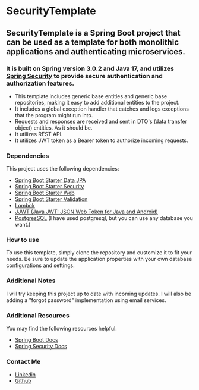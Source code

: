 # SecurityTemplate

## SecurityTemplate is a Spring Boot project that can be used as a template for both monolithic applications and authenticating microservices.

### It is built on Spring version 3.0.2 and Java 17, and utilizes [Spring Security](https://github.com/spring-projects/spring-security/) to provide secure authentication and authorization features.

* This template includes generic base entities and generic base repositories, making it easy to add additional entities to the project.
* It includes a global exception handler that catches and logs exceptions that the program might run into.
* Requests and responses are received and sent in DTO's (data transfer object) entities. As it should be.
* It utilizes REST API.
* It utilizes JWT token as a Bearer token to authorize incoming requests.

### Dependencies
This project uses the following dependencies:

* [Spring Boot Starter Data JPA](https://github.com/spring-projects/spring-boot/blob/main/spring-boot-project/spring-boot-starters/spring-boot-starter-data-jpa/build.gradle)
* [Spring Boot Starter Security](https://github.com/spring-projects/spring-boot/blob/main/spring-boot-project/spring-boot-starters/spring-boot-starter-security/build.gradle)
* [Spring Boot Starter Web](https://github.com/spring-projects/spring-boot/blob/main/spring-boot-project/spring-boot-starters/spring-boot-starter-web/build.gradle)
* [Spring Boot Starter Validation](https://github.com/spring-projects/spring-boot/blob/main/spring-boot-project/spring-boot-starters/spring-boot-starter-validation/build.gradle)
* [Lombok](https://projectlombok.org/)
* [JJWT (Java JWT: JSON Web Token for Java and Android)](https://github.com/jwtk/jjwt)
* [PostgresSQL](https://www.postgresql.org/) (I have used postgresql, but you can use any database you want.)

### How to use
To use this template, simply clone the repository and customize it to fit your needs.
Be sure to update the application properties with your own database configurations and settings.

### Additional Notes
I will try keeping this project up to date with incoming updates. I will also be adding a "forgot password" implementation using email services.

### Additional Resources
You may find the following resources helpful:

* [Spring Boot Docs](https://spring.io/projects/spring-boot)
* [Spring Security Docs](https://spring.io/projects/spring-security)

### Contact Me

* [Linkedin](https://www.linkedin.com/in/eralpnitelik/)
* [Github](https://github.com/EralpN)
